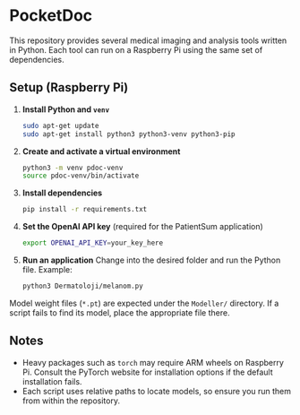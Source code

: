 # PocketDoc

This repository provides several medical imaging and analysis tools written in Python. Each tool can run on a Raspberry Pi using the same set of dependencies.

## Setup (Raspberry Pi)

1. **Install Python and `venv`**
   ```bash
   sudo apt-get update
   sudo apt-get install python3 python3-venv python3-pip
   ```
2. **Create and activate a virtual environment**
   ```bash
   python3 -m venv pdoc-venv
   source pdoc-venv/bin/activate
   ```
3. **Install dependencies**
   ```bash
   pip install -r requirements.txt
   ```
4. **Set the OpenAI API key** (required for the PatientSum application)
   ```bash
   export OPENAI_API_KEY=your_key_here
   ```
5. **Run an application**
   Change into the desired folder and run the Python file. Example:
   ```bash
   python3 Dermatoloji/melanom.py
   ```

Model weight files (`*.pt`) are expected under the `Modeller/` directory. If a script fails to find its model, place the appropriate file there.

## Notes
- Heavy packages such as `torch` may require ARM wheels on Raspberry Pi. Consult the PyTorch website for installation options if the default installation fails.
- Each script uses relative paths to locate models, so ensure you run them from within the repository.
